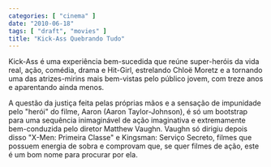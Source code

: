 ```yaml
---
categories: [ "cinema" ]
date: "2010-06-18"
tags: [ "draft", "movies" ]
title: "Kick-Ass Quebrando Tudo"
---
```

Kick-Ass é uma experiência bem-sucedida que reúne super-heróis da
vida real, ação, comédia, drama e Hit-Girl, estrelando Chloë Moretz
e a tornando uma das atrizes-mirins mais bem-vistas pelo público jovem,
com treze anos e aparentando ainda menos.

A questão da justiça feita pelas próprias mãos e a sensação de
impunidade pelo "herói" do filme, Aaron (Aaron Taylor-Johnson), é só
um bootstrap para uma sequência inimaginável de ação imaginativa
e extremamente bem-conduzida pelo diretor Matthew Vaughn. Vaughn só
dirigiu depois disso "X-Men: Primeira Classe" e Kingsman: Serviço
Secreto, filmes que possuem energia de sobra e comprovam que, se quer
filmes de ação, este é um bom nome para procurar por ela.
